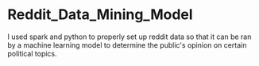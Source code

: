 # Reddit_Data_Mining_Model

I used spark and python to properly set up reddit data so that it can be ran by a machine learning model to determine the public's opinion on certain political topics.
